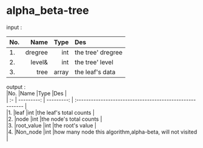 # alpha_beta-tree  

input :  

|No. |Name        |Type        |Des               |  
| :- | ---------: | ---------: | :--------------- |  
|1.  |dregree     |int         |the tree' dregree |  
|2.  |level&      |int         |the tree' level   |  
|3.  |tree        |array       |the leaf's data   |  



output :    
|No. |Name        |Type        |Des  |  
| :- | ---------: | ---------: | :-------------------------------------------------------- |  
|1.  |leaf        |int         |the leaf's total counts                                    |  
|2.  |node        |int         |the node's total counts                                    |  
|3.  |root_value  |int         |the root's value                                           |  
|4.  |Non_node    |int         |how many node this algorithm,alpha-beta, will not visited  |  
